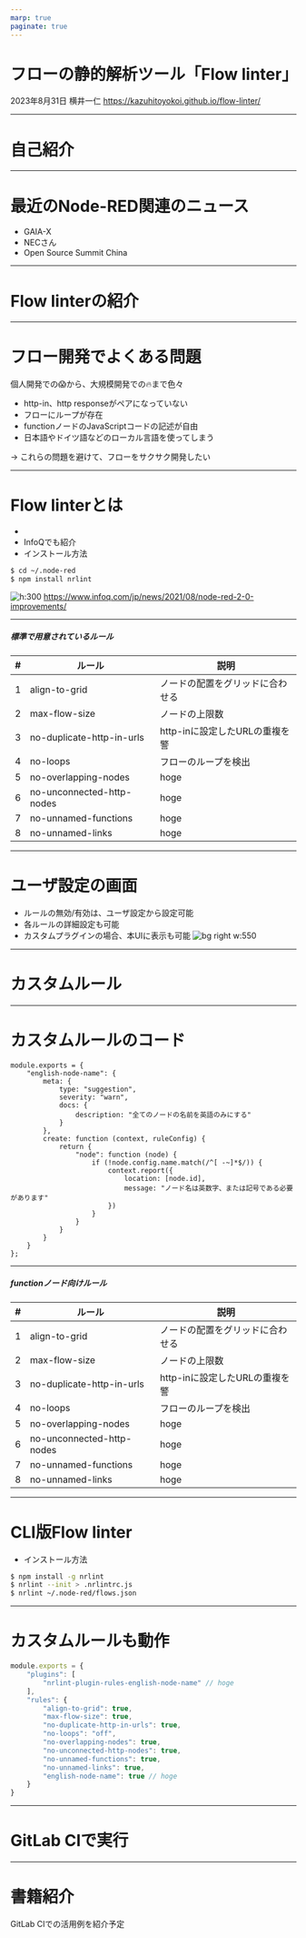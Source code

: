 ```yaml
---
marp: true
paginate: true
---
```

# フローの静的解析ツール「Flow linter」
2023年8月31日 横井一仁
https://kazuhitoyokoi.github.io/flow-linter/

---
# 自己紹介

---
# 最近のNode-RED関連のニュース
- GAIA-X
- NECさん
- Open Source Summit China

---
# Flow linterの紹介

---
# フロー開発でよくある問題
個人開発での😱から、大規模開発での🔥まで色々
- http-in、http responseがペアになっていない
- フローにループが存在
- functionノードのJavaScriptコードの記述が自由
- 日本語やドイツ語などのローカル言語を使ってしまう

-> これらの問題を避けて、フローをサクサク開発したい

---
# Flow linterとは
- 
- InfoQでも紹介
- インストール方法
```bash
$ cd ~/.node-red
$ npm install nrlint
```

![h:300](infoq.png)
https://www.infoq.com/jp/news/2021/08/node-red-2-0-improvements/

---
##### 標準で用意されているルール
| # | ルール                     | 説明 |
| - | ------------------------- | ---- |
| 1 | align-to-grid             | ノードの配置をグリッドに合わせる |
| 2 | max-flow-size             | ノードの上限数 |
| 3 | no-duplicate-http-in-urls | http-inに設定したURLの重複を警 |
| 4 | no-loops                  | フローのループを検出 |
| 5 | no-overlapping-nodes      | hoge |
| 6 | no-unconnected-http-nodes | hoge |
| 7 | no-unnamed-functions      | hoge |
| 8 | no-unnamed-links          | hoge |

---
# ユーザ設定の画面
- ルールの無効/有効は、ユーザ設定から設定可能
- 各ルールの詳細設定も可能
- カスタムプラグインの場合、本UIに表示も可能
![bg right w:550](config.png)

---
# カスタムルール

---
# カスタムルールのコード
```
module.exports = {
    "english-node-name": {
        meta: {
            type: "suggestion",
            severity: "warn",
            docs: {
                description: "全てのノードの名前を英語のみにする"
            }
        },
        create: function (context, ruleConfig) {
            return {
                "node": function (node) {
                    if (!node.config.name.match(/^[ -~]*$/)) {
                        context.report({
                            location: [node.id],
                            message: "ノード名は英数字、または記号である必要があります"
                        })
                    }
                }
            }
        }
    }
};
```
---
##### functionノード向けルール
| # | ルール                     | 説明 |
| - | ------------------------- | ---- |
| 1 | align-to-grid             | ノードの配置をグリッドに合わせる |
| 2 | max-flow-size             | ノードの上限数 |
| 3 | no-duplicate-http-in-urls | http-inに設定したURLの重複を警 |
| 4 | no-loops                  | フローのループを検出 |
| 5 | no-overlapping-nodes      | hoge |
| 6 | no-unconnected-http-nodes | hoge |
| 7 | no-unnamed-functions      | hoge |
| 8 | no-unnamed-links          | hoge |

---
# CLI版Flow linter
- インストール方法
```bash
$ npm install -g nrlint
$ nrlint --init > .nrlintrc.js
$ nrlint ~/.node-red/flows.json
```

---
# カスタムルールも動作
```JavaScript
module.exports = {
    "plugins": [
        "nrlint-plugin-rules-english-node-name" // hoge
    ],
    "rules": {
        "align-to-grid": true,
        "max-flow-size": true,
        "no-duplicate-http-in-urls": true,
        "no-loops": "off",
        "no-overlapping-nodes": true,
        "no-unconnected-http-nodes": true,
        "no-unnamed-functions": true,
        "no-unnamed-links": true,
        "english-node-name": true // hoge
    }
}
```

---
# GitLab CIで実行

---
# 書籍紹介
GitLab CIでの活用例を紹介予定
